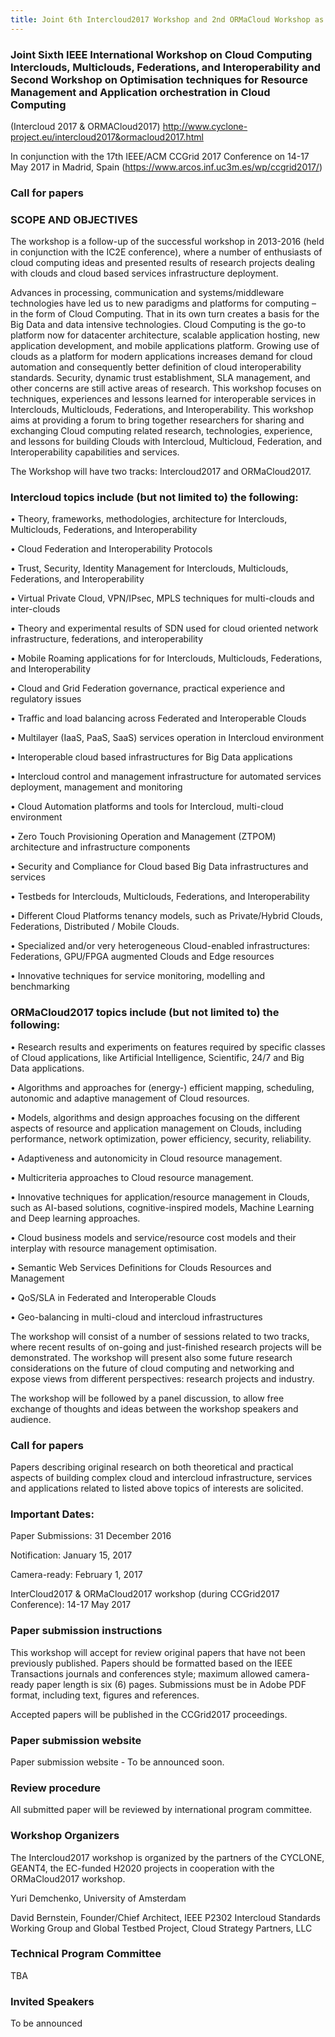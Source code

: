 ```yaml
---
title: Joint 6th Intercloud2017 Workshop and 2nd ORMaCloud Workshop as part of CCGrid 2017 IEEE/ACM Conference
---
```


### Joint Sixth IEEE International Workshop on Cloud Computing Interclouds, Multiclouds, Federations, and Interoperability and Second Workshop on Optimisation techniques for Resource Management and Application orchestration in Cloud Computing 
(Intercloud 2017 & ORMACloud2017) 
<http://www.cyclone-project.eu/intercloud2017&ormacloud2017.html>

In conjunction with the 17th IEEE/ACM CCGrid 2017 Conference on 14-17 May 2017 in Madrid, Spain 
(https://www.arcos.inf.uc3m.es/wp/ccgrid2017/)


### Call for papers 

### SCOPE AND OBJECTIVES	

The workshop is a follow-up of the successful workshop in 2013-2016 (held in conjunction with the IC2E conference), 
where a number of enthusiasts of cloud computing ideas and presented results of research projects dealing with clouds 
and cloud based services infrastructure deployment.  

Advances in processing, communication and systems/middleware technologies have led us to new paradigms and platforms for computing – in the form of Cloud Computing. That in its own turn creates a basis for the Big Data and data intensive technologies.
Cloud Computing is the go-to platform now for datacenter architecture, scalable application hosting, new application development, and mobile applications platform. Growing use of clouds as a platform for modern applications increases demand for cloud automation and consequently better definition of cloud interoperability standards. Security, dynamic trust establishment, SLA management, and other concerns are still active areas of research. This workshop focuses on techniques, experiences and lessons learned for interoperable services in Interclouds, Multiclouds, Federations, and Interoperability. This workshop aims at providing a forum to bring together researchers for sharing and exchanging Cloud computing related research, technologies, experience, and lessons for building Clouds with Intercloud, Multicloud, Federation, and Interoperability capabilities and services.


The Workshop will have two tracks: Intercloud2017 and ORMaCloud2017. 

### Intercloud topics include (but not limited to) the following:

•	Theory, frameworks, methodologies, architecture for Interclouds, Multiclouds, Federations, and Interoperability

•	Cloud Federation and Interoperability Protocols

•	Trust, Security, Identity Management for Interclouds, Multiclouds, Federations, and Interoperability

•	Virtual Private Cloud, VPN/IPsec, MPLS techniques for multi-clouds and inter-clouds

•	Theory and experimental results of SDN used for cloud oriented network infrastructure, federations, and interoperability

•	Mobile Roaming applications for for Interclouds, Multiclouds, Federations, and Interoperability

•	Cloud and Grid Federation governance, practical experience and regulatory issues

•	Traffic and load balancing across Federated and Interoperable Clouds

•	Multilayer (IaaS, PaaS, SaaS) services operation in Intercloud environment

•	Interoperable cloud based infrastructures for Big Data applications

•	Intercloud control and management infrastructure for automated services deployment, management and monitoring

• Cloud Automation platforms and tools for Intercloud, multi-cloud environment

• Zero Touch Provisioning Operation and Management (ZTPOM) architecture and infrastructure components

• Security and Compliance for Cloud based Big Data infrastructures and services 

•	Testbeds for Interclouds, Multiclouds, Federations, and Interoperability

•	Different Cloud Platforms tenancy models, such as Private/Hybrid Clouds, Federations, Distributed / Mobile Clouds.
 
•	Specialized and/or very heterogeneous Cloud-enabled infrastructures: Federations, GPU/FPGA augmented Clouds and Edge resources

•	Innovative techniques for service monitoring, modelling and benchmarking 

### ORMaCloud2017 topics include (but not limited to) the following:

•	Research  results  and    experiments  on   features  required
  by specific classes of Cloud applications, like Artificial
  Intelligence, Scientific, 24/7  and  Big Data  applications.

•	Algorithms  and   approaches  for  (energy-) efficient mapping,
  scheduling, autonomic and adaptive management of Cloud  resources.

•	Models, algorithms and design approaches focusing on the different
  aspects of resource and application management on Clouds,
  including performance, network optimization, power efficiency,
  security, reliability.

•	Adaptiveness and  autonomicity in Cloud  resource management.

•	Multicriteria  approaches to Cloud  resource management.

•	Innovative techniques  for  application/resource management in
  Clouds, such as AI-based solutions, cognitive-inspired models,
  Machine Learning and  Deep  learning approaches.

•	Cloud  business models and service/resource cost models and their
  interplay with  resource management optimisation.

•	Semantic Web Services Definitions for Clouds Resources and Management

•	QoS/SLA in Federated and Interoperable Clouds

•	Geo-balancing in multi-cloud and intercloud infrastructures 

The workshop will consist of a number of sessions related to two tracks, where recent results of on-going and just-finished research projects will be demonstrated. The workshop will present also some future research considerations on the future of cloud computing 
and networking and expose views from different perspectives: research projects and industry.

The workshop will be followed by a panel discussion, to allow free exchange of thoughts and ideas between the 
workshop speakers and audience. 


### Call for papers

Papers describing original research on both theoretical and practical aspects of building complex cloud and intercloud 
infrastructure, services and applications related to listed above topics of interests are solicited.

### Important Dates:

Paper Submissions: 31 December 2016  

Notification: January 15, 2017

Camera-ready: February 1, 2017

InterCloud2017 & ORMaCloud2017 workshop (during CCGrid2017 Conference): 14-17 May 2017 

### Paper submission instructions

This workshop will accept for review original papers that have not been previously published. Papers should 
be formatted based on the IEEE Transactions journals and conferences style; maximum allowed camera-ready paper length is six (6) pages. 
Submissions must be in Adobe PDF format, including text, figures and references.

Accepted papers will be published in the CCGrid2017 proceedings. 

### Paper submission website 

Paper submission website - To be announced soon.


### Review procedure 

All submitted paper will be reviewed by international program committee.

### Workshop Organizers

The Intercloud2017 workshop is organized by the partners of the CYCLONE, GEANT4, the EC-funded H2020 projects in cooperation with the ORMaCloud2017 workshop.

Yuri Demchenko, University of Amsterdam

David Bernstein, Founder/Chief Architect, IEEE P2302 Intercloud Standards Working Group and Global Testbed Project, Cloud Strategy Partners, LLC



### Technical Program Committee 

TBA 


### Invited Speakers

To be announced

